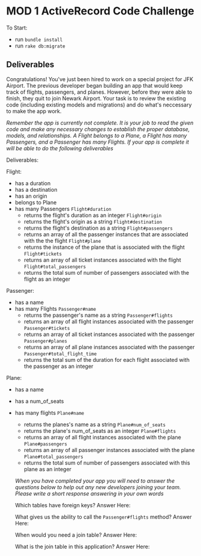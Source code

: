 # MOD 1 ActiveRecord Code Challenge

To Start:
 - run `bundle install`
 - run `rake db:migrate`

## Deliverables

Congratulations! You've just been hired to work on a special project for JFK Airport. The previous developer began building an app that would keep track of flights, passengers, and planes. However, before they were able to finish, they quit to join Newark Airport. Your task is to review the existing code (including existing models and migrations) and do what's neccessary to make the app work.


*Remember the app is currently not complete. It is your job to read the given code and make any necessary changes to establish the proper database, models, and relationships. A Flight belongs to a Plane, a Flight has many Passengers, and a Passenger has many Flights. If your app is complete it will be able to do the following deliverables*

Deliverables: 

Flight: 
- has a duration
- has a destination
- has an origin
- belongs to Plane
- has many Passengers
  `Flight#duration`
    - returns the flight's duration as an integer
  `Flight#origin`
    - returns the flight's origin as a string
  `Flight#destination`
    - returns the flight's destination as a string
  `Flight#passengers` 
    - returns an array of all the passenger instances that are associated with the the flight
  `Flight#plane`
    - returns the instance of the plane that is associated with the flight
  `Flight#tickets`
    - returns an array of all ticket instances associated with the flight
  `Flight#total_passengers`
    - returns the total sum of number of passengers associated with the flight as an integer

Passenger:
- has a name
- has many Flights 
  `Passenger#name`
    - returns the passenger's name as a string
  `Passenger#flights`
    - returns an array of all flight instances associated with the passenger
  `Passenger#tickets`
    - returns an array of all ticket instances associated with the passenger
  `Passenger#planes`
    - returns an array of all plane instances associated with the passenger 
  `Passenger#total_flight_time`
    - returns the total sum of the duration for each flight associated with the passenger as an integer 

Plane:
- has a name 
- has a num_of_seats
- has many flights
  `Plane#name`
    - returns the planes's name as a string
  `Plane#num_of_seats`
    - returns the plane's num_of_seats as an integer
  `Plane#flights`
    - returns an array of all flight instances associated with the plane
  `Plane#passengers`
    - returns an array of all passenger instances associated with the plane
  `Plane#total_passengers`
    - returns the total sum of number of passengers associated with this plane as an integer 

  *When you have completed your app you will need to answer the questions below to help out any new developers joining your team. Please write a short response answering in your own words*

  Which tables have foreign keys?
    Answer Here:

  What gives us the ability to call the `Passenger#flights` method? 
    Answer Here:

  When would you need a join table?
    Answer Here:

  What is the join table in this application?
    Answer Here:

